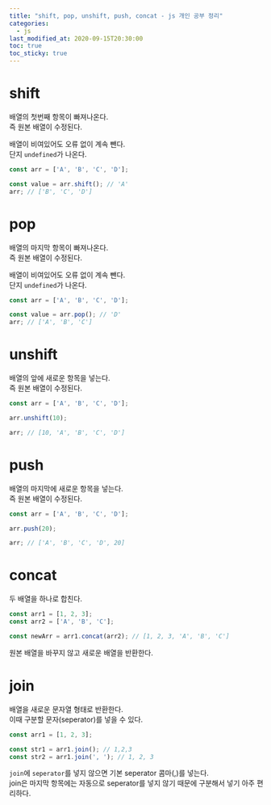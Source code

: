 ```yaml
---
title: "shift, pop, unshift, push, concat - js 개인 공부 정리"
categories: 
  - js
last_modified_at: 2020-09-15T20:30:00
toc: true
toc_sticky: true
---
```


# shift

배열의 첫번째 항목이 빠져나온다.  
즉 원본 배열이 수정된다.  

배열이 비여있어도 오류 없이 계속 뺀다.  
단지 `undefined`가 나온다.  

```js
const arr = ['A', 'B', 'C', 'D'];

const value = arr.shift(); // 'A'
arr; // ['B', 'C', 'D']
```

# pop

배열의 마지막 항목이 빠져나온다.  
즉 원본 배열이 수정된다.  

배열이 비여있어도 오류 없이 계속 뺀다.  
단지 `undefined`가 나온다.  

```js
const arr = ['A', 'B', 'C', 'D'];

const value = arr.pop(); // 'D'
arr; // ['A', 'B', 'C']
```

# unshift

배열의 앞에 새로운 항목을 넣는다.  
즉 원본 배열이 수정된다.  

```js
const arr = ['A', 'B', 'C', 'D'];

arr.unshift(10);

arr; // [10, 'A', 'B', 'C', 'D']
```

# push

배열의 마지막에 새로운 항목을 넣는다.  
즉 원본 배열이 수정된다.  

```js
const arr = ['A', 'B', 'C', 'D'];

arr.push(20);

arr; // ['A', 'B', 'C', 'D', 20]
```

# concat

두 배열을 하나로 합친다.

```js
const arr1 = [1, 2, 3];
const arr2 = ['A', 'B', 'C'];

const newArr = arr1.concat(arr2); // [1, 2, 3, 'A', 'B', 'C']
```

원본 배열을 바꾸지 않고 새로운 배열을 반환한다.

# join

배열을 새로운 문자열 형태로 반환한다.  
이때 구분할 문자(seperator)를 넣을 수 있다.

```js
const arr1 = [1, 2, 3];

const str1 = arr1.join(); // 1,2,3
const str2 = arr1.join(', '); // 1, 2, 3
```

`join`에 `seperator`를 넣지 않으면 기본 seperator 콤마(,)를 넣는다.  
 join은 마지막 항목에는 자동으로 seperator를 넣지 않기 때문에 구분해서 넣기 아주 편리하다.

 